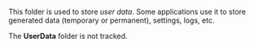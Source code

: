 
This folder is used to store *user data*. Some applications use it to store generated data (temporary or permanent), settings, logs, etc.

The **UserData** folder is not tracked.
